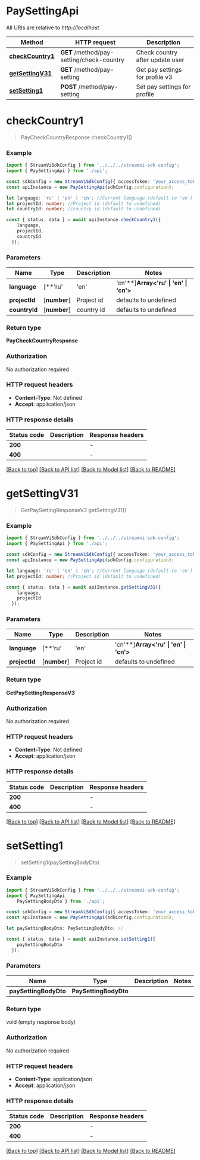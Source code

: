 # PaySettingApi

All URIs are relative to *http://localhost*

|Method | HTTP request | Description|
|------------- | ------------- | -------------|
|[**checkCountry1**](#checkcountry1) | **GET** /method/pay-setting/check-country | Check country after update user|
|[**getSettingV31**](#getsettingv31) | **GET** /method/pay-setting | Get pay settings for profile v3|
|[**setSetting1**](#setsetting1) | **POST** /method/pay-setting | Set pay settings for profile|

# **checkCountry1**
> PayCheckCountryResponse checkCountry1()


### Example

```typescript
import { StreamViSdkConfig } from '../../../streamvi-sdk-config';
import { PaySettingApi } from './api';

const sdkConfig = new StreamViSdkConfig({ accessToken: 'your_access_token' });
const apiInstance = new PaySettingApi(sdkConfig.configuration);

let language: 'ru' | 'en' | 'cn'; //Current language (default to 'en')
let projectId: number; //Project id (default to undefined)
let countryId: number; //country id (default to undefined)

const { status, data } = await apiInstance.checkCountry1({
    language,
    projectId,
    countryId
  });
```

### Parameters

|Name | Type | Description  | Notes|
|------------- | ------------- | ------------- | -------------|
| **language** | [**&#39;ru&#39; | &#39;en&#39; | &#39;cn&#39;**]**Array<&#39;ru&#39; &#124; &#39;en&#39; &#124; &#39;cn&#39;>** | Current language | defaults to 'en'|
| **projectId** | [**number**] | Project id | defaults to undefined|
| **countryId** | [**number**] | country id | defaults to undefined|


### Return type

**PayCheckCountryResponse**

### Authorization

No authorization required

### HTTP request headers

 - **Content-Type**: Not defined
 - **Accept**: application/json


### HTTP response details
| Status code | Description | Response headers |
|-------------|-------------|------------------|
|**200** |  |  -  |
|**400** |  |  -  |

[[Back to top]](#) [[Back to API list]](../README.md#documentation-for-api-endpoints) [[Back to Model list]](../README.md#documentation-for-models) [[Back to README]](../README.md)

# **getSettingV31**
> GetPaySettingResponseV3 getSettingV31()


### Example

```typescript
import { StreamViSdkConfig } from '../../../streamvi-sdk-config';
import { PaySettingApi } from './api';

const sdkConfig = new StreamViSdkConfig({ accessToken: 'your_access_token' });
const apiInstance = new PaySettingApi(sdkConfig.configuration);

let language: 'ru' | 'en' | 'cn'; //Current language (default to 'en')
let projectId: number; //Project id (default to undefined)

const { status, data } = await apiInstance.getSettingV31({
    language,
    projectId
  });
```

### Parameters

|Name | Type | Description  | Notes|
|------------- | ------------- | ------------- | -------------|
| **language** | [**&#39;ru&#39; | &#39;en&#39; | &#39;cn&#39;**]**Array<&#39;ru&#39; &#124; &#39;en&#39; &#124; &#39;cn&#39;>** | Current language | defaults to 'en'|
| **projectId** | [**number**] | Project id | defaults to undefined|


### Return type

**GetPaySettingResponseV3**

### Authorization

No authorization required

### HTTP request headers

 - **Content-Type**: Not defined
 - **Accept**: application/json


### HTTP response details
| Status code | Description | Response headers |
|-------------|-------------|------------------|
|**200** |  |  -  |
|**400** |  |  -  |

[[Back to top]](#) [[Back to API list]](../README.md#documentation-for-api-endpoints) [[Back to Model list]](../README.md#documentation-for-models) [[Back to README]](../README.md)

# **setSetting1**
> setSetting1(paySettingBodyDto)


### Example

```typescript
import { StreamViSdkConfig } from '../../../streamvi-sdk-config';
import { PaySettingApi
    PaySettingBodyDto } from './api';

const sdkConfig = new StreamViSdkConfig({ accessToken: 'your_access_token' });
const apiInstance = new PaySettingApi(sdkConfig.configuration);

let paySettingBodyDto: PaySettingBodyDto; //

const { status, data } = await apiInstance.setSetting1({
    paySettingBodyDto
  });
```

### Parameters

|Name | Type | Description  | Notes|
|------------- | ------------- | ------------- | -------------|
| **paySettingBodyDto** | **PaySettingBodyDto**|  | |


### Return type

void (empty response body)

### Authorization

No authorization required

### HTTP request headers

 - **Content-Type**: application/json
 - **Accept**: application/json


### HTTP response details
| Status code | Description | Response headers |
|-------------|-------------|------------------|
|**200** |  |  -  |
|**400** |  |  -  |

[[Back to top]](#) [[Back to API list]](../README.md#documentation-for-api-endpoints) [[Back to Model list]](../README.md#documentation-for-models) [[Back to README]](../README.md)

